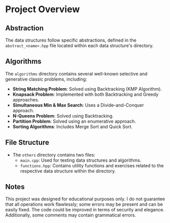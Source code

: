 # Project Overview

## Abstraction
The data structures follow specific abstractions, defined in the `abstract_<name>.hpp` file located within each data structure's directory.

## Algorithms
The `algorithms` directory contains several well-known selective and generative classic problems, including:

- **String Matching Problem**: Solved using Backtracking (KMP Algorithm).
- **Knapsack Problem**: Implemented with both Backtracking and Greedy approaches.
- **Simultaneous Min & Max Search**: Uses a Divide-and-Conquer approach.
- **N-Queens Problem**: Solved using Backtracking.
- **Partition Problem**: Solved using an enumerative approach.
- **Sorting Algorithms**: Includes Merge Sort and Quick Sort.

## File Structure
- The `others` directory contains two files:
  - `main.cpp`: Used for testing data structures and algorithms.
  - `functions.hpp`: Contains utility functions and exercises related to the respective data structure within the directory.

## Notes
This project was designed for educational purposes only. I do not guarantee that all operations work flawlessly; some errors may be present and can be easily fixed. The code could be improved in terms of security and elegance. Additionally, some comments may contain grammatical errors.
